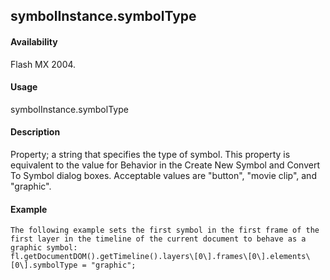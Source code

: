 ## symbolInstance.symbolType

#### Availability

Flash MX 2004.

#### Usage

symbolInstance.symbolType

#### Description

Property; a string that specifies the type of symbol. This property is equivalent to the value for Behavior in the Create New Symbol and Convert To Symbol dialog boxes. Acceptable values are "button", "movie clip", and "graphic".

#### Example

```
The following example sets the first symbol in the first frame of the first layer in the timeline of the current document to behave as a graphic symbol:
fl.getDocumentDOM().getTimeline().layers\[0\].frames\[0\].elements\[0\].symbolType = "graphic";

```